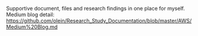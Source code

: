 Supportive document, files and research findings in one place for myself. 
Medium blog detail: https://github.com/olein/Research_Study_Documentation/blob/master/AWS/Medium%20Blog.md
